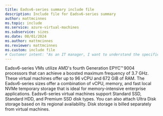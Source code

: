 ```yaml
---
title: Eadsv6-series summary include file
description: Include file for Eadsv6-series summary
author: mattmcinnes
ms.topic: include
ms.service: azure-virtual-machines
ms.subservice: sizes
ms.date: 08/01/2024
ms.author: mattmcinnes
ms.reviewer: mattmcinnes
ms.custom: include file
# Customer intent: "As an IT manager, I want to understand the specifications and capabilities of the Eadsv6-series virtual machines, so that I can determine their suitability for our memory-intensive enterprise applications."
---
```

Eadsv6-series VMs utilize AMD's fourth Generation EPYC™ 9004 processors that can achieve a boosted maximum frequency of 3.7 GHz. These virtual machines offer up to 96 vCPU and 672 GiB of RAM. The Eadsv6-series sizes offer a combination of vCPU, memory, and fast local NVMe temporary storage that is ideal for memory-intensive enterprise applications. Eadsv6-series virtual machines support Standard SSD, Standard HDD, and Premium SSD disk types. You can also attach Ultra Disk storage based on its regional availability. Disk storage is billed separately from virtual machines.
